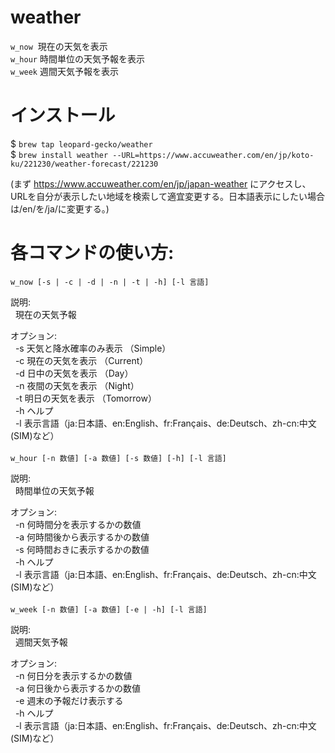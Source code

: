 # weather
`w_now`&nbsp; 現在の天気を表示  
`w_hour` 時間単位の天気予報を表示  
`w_week` 週間天気予報を表示  

# インストール

$ `brew tap leopard-gecko/weather`  
$ `brew install weather --URL=https://www.accuweather.com/en/jp/koto-ku/221230/weather-forecast/221230`  

(まず https://www.accuweather.com/en/jp/japan-weather にアクセスし、URLを自分が表示したい地域を検索して適宜変更する。日本語表示にしたい場合は/en/を/ja/に変更する。)

# 各コマンドの使い方:
`w_now [-s | -c | -d | -n | -t | -h] [-l 言語]`  

説明:  
&nbsp;&nbsp;現在の天気予報  
  
オプション:  
&nbsp;&nbsp;-s  天気と降水確率のみ表示  （Simple）  
&nbsp;&nbsp;-c  現在の天気を表示       （Current）  
&nbsp;&nbsp;-d  日中の天気を表示       （Day）  
&nbsp;&nbsp;-n  夜間の天気を表示       （Night）  
&nbsp;&nbsp;-t  明日の天気を表示       （Tomorrow）  
&nbsp;&nbsp;-h  ヘルプ  
&nbsp;&nbsp;-l  表示言語（ja:日本語、en:English、fr:Français、de:Deutsch、zh-cn:中文 (SIM)など）  
<br />
`w_hour [-n 数値] [-a 数値] [-s 数値] [-h] [-l 言語]`  

説明:  
&nbsp;&nbsp;時間単位の天気予報  

オプション:  
&nbsp;&nbsp;-n    何時間分を表示するかの数値  
&nbsp;&nbsp;-a    何時間後から表示するかの数値  
&nbsp;&nbsp;-s    何時間おきに表示するかの数値  
&nbsp;&nbsp;-h    ヘルプ  
&nbsp;&nbsp;-l    表示言語（ja:日本語、en:English、fr:Français、de:Deutsch、zh-cn:中文 (SIM)など）  
<br />
`w_week [-n 数値] [-a 数値] [-e | -h] [-l 言語]`  

説明:  
&nbsp;&nbsp;週間天気予報  

オプション:  
&nbsp;&nbsp;-n    何日分を表示するかの数値  
&nbsp;&nbsp;-a    何日後から表示するかの数値  
&nbsp;&nbsp;-e    週末の予報だけ表示する  
&nbsp;&nbsp;-h    ヘルプ  
&nbsp;&nbsp;-l    表示言語（ja:日本語、en:English、fr:Français、de:Deutsch、zh-cn:中文 (SIM)など）  
        
